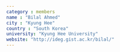 ```yaml
---
category : members
name : "Bilal Ahmed"
city : "Kyung Hee"
country : "South Korea"
university: "Kyung Hee University"
website: "http://ideg.gist.ac.kr/bilal/"
---
```

